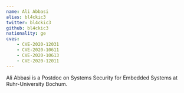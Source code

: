```yaml
---
name: Ali Abbasi
alias: bl4ckic3
twitter: bl4ckic3
github: bl4ckic3
nationality: ge
cves:
    - CVE-2020-12031
    - CVE-2020-10611
    - CVE-2020-10613
    - CVE-2020-12011
---
```

Ali Abbasi is a Postdoc on Systems Security for Embedded Systems at Ruhr-University Bochum.